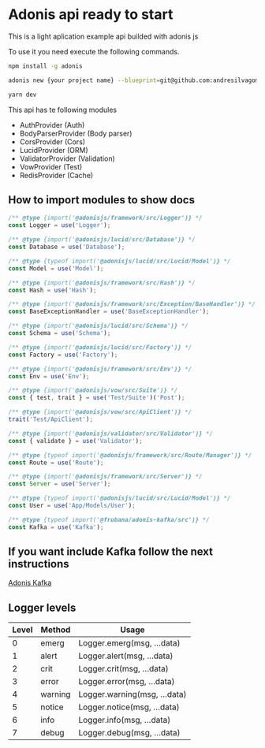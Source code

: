 # Adonis api ready to start

This is a light aplication example api builded with adonis js

To use it you need execute the following commands.

```sh
npm install -g adonis

adonis new {your project name} --blueprint=git@github.com:andresilvagomez/adonis-api-app.git

yarn dev
```

This api has te following modules

- AuthProvider (Auth)
- BodyParserProvider (Body parser)
- CorsProvider (Cors)
- LucidProvider (ORM)
- ValidatorProvider (Validation)
- VowProvider (Test)
- RedisProvider (Cache)

## How to import modules to show docs

```js
/** @type {import('@adonisjs/framework/src/Logger')} */
const Logger = use('Logger');

/** @type {import('@adonisjs/lucid/src/Database')} */
const Database = use('Database');

/** @type {typeof import('@adonisjs/lucid/src/Lucid/Model')} */
const Model = use('Model');

/** @type {import('@adonisjs/framework/src/Hash')} */
const Hash = use('Hash');

/** @type {import('@adonisjs/framework/src/Exception/BaseHandler')} */
const BaseExceptionHandler = use('BaseExceptionHandler');

/** @type {import('@adonisjs/lucid/src/Schema')} */
const Schema = use('Schema');

/** @type {import('@adonisjs/lucid/src/Factory')} */
const Factory = use('Factory');

/** @type {import('@adonisjs/framework/src/Env')} */
const Env = use('Env');

/** @type {import('@adonisjs/vow/src/Suite')} */
const { test, trait } = use('Test/Suite')('Post');

/** @type {import('@adonisjs/vow/src/ApiClient')} */
trait('Test/ApiClient');

/** @type {import('@adonisjs/validator/src/Validator')} */
const { validate } = use('Validator');

/** @type {typeof import('@adonisjs/framework/src/Route/Manager')} */
const Route = use('Route');

/** @type {import('@adonisjs/framework/src/Server')} */
const Server = use('Server');

/** @type {typeof import('@adonisjs/lucid/src/Lucid/Model')} */
const User = use('App/Models/User');

/** @type {typeof import('@frubana/adonis-kafka/src')} */
const Kafka = use('Kafka');
```

## If you want include Kafka follow the next instructions

[Adonis Kafka](https://github.com/Frubana/adonis-kafka)

## Logger levels

| Level | Method  | Usage                       |
| ----- | ------- | --------------------------- |
| 0     | emerg   | Logger.emerg(msg, …​data)   |
| 1     | alert   | Logger.alert(msg, …​data)   |
| 2     | crit    | Logger.crit(msg, …​data)    |
| 3     | error   | Logger.error(msg, …​data)   |
| 4     | warning | Logger.warning(msg, …​data) |
| 5     | notice  | Logger.notice(msg, …​data)  |
| 6     | info    | Logger.info(msg, …​data)    |
| 7     | debug   | Logger.debug(msg, …​data)   |
